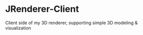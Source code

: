 # JRenderer-Client
Client side of my 3D renderer, supporting simple 3D modeling &amp; visualization

